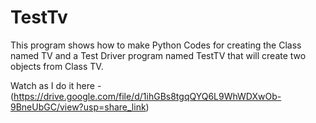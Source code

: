 # TestTv
This program shows how to make Python Codes for creating the Class named TV and a Test Driver program named TestTV that will create two objects from Class TV.

Watch as I do it here - (https://drive.google.com/file/d/1ihGBs8tgqQYQ6L9WhWDXwOb-9BneUbGC/view?usp=share_link)

